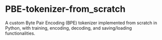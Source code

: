 # PBE-tokenizer-from_scratch
A custom Byte Pair Encoding (BPE) tokenizer implemented from scratch in Python, with training, encoding, decoding, and saving/loading functionalities.
